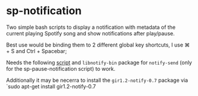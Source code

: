 # sp-notification
Two simple bash scripts to display a notification with metadata of the current playing Spotify song and show notifications after play/pause.

Best use would be binding them to 2 different global key shortcuts, I use &#8984; + S and Ctrl + Spacebar;

Needs the following [script](https://gist.github.com/wandernauta/6800547) and `libnotify-bin` package for `notify-send` (only for the sp-pause-notification script) to work.

Additionally it may be necerra to install the `gir1.2-notify-0.7` package via
`sudo apt-get install gir1.2-notify-0.7
